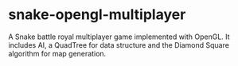 # snake-opengl-multiplayer
A Snake battle royal multiplayer game implemented with OpenGL. It includes AI, a QuadTree for data structure and the Diamond Square algorithm for map generation.
